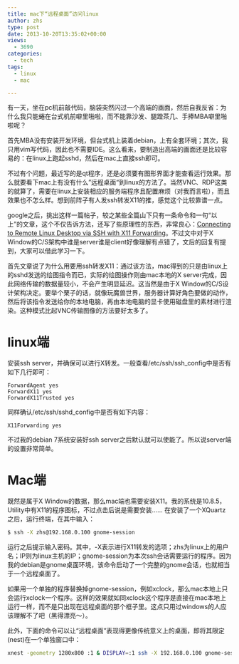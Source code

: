```yaml
---
title: mac下“远程桌面”访问linux
author: zhs
type: post
date: 2013-10-20T13:35:02+00:00
views:
  - 3690
categories:
  - tech
tags:
  - linux
  - mac

---
```


有一天，坐在pc机前敲代码，脑袋突然闪过一个高端的画面，然后自我反省：为什么我只能蜷在台式机前噼里啪啦，而不能靠沙发、腿蹬茶几、手捧MBA噼里啪啦呢？

首先MBA没有安装开发环境，但台式机上装着debian，上有全套环境；其次，我只用vim写代码，因此也不需要IDE。这么看来，要制造出高端的画面还是比较容易的：在linux上跑起sshd，然后在mac上直接ssh即可。

不过有个问题，最近写的是qt程序，还是必须要有图形界面才能查看运行效果。那么就要看下mac上有没有什么”远程桌面“到linux的方法了。当然VNC、RDP这类的就算了，需要在linux上安装相应的服务端程序且配置麻烦（对我而言啦），而且效果也不怎么样。想到前阵子有人发ssh转发X11的推，感觉这个比较靠谱一点。

google之后，挑出这样一篇帖子，较之某些全篇山下只有一条命令和一句“以上”的文章，这个不仅告诉方法，还写了些原理性的东西，非常良心：[Connecting to Remote Linux Desktop via SSH with X11 Forwarding][1]。不过文中对于X Window的C/S架构中谁是server谁是client好像理解有点错了，文后的回复有提到，大家可以借此学习一下。

首先文章说了为什么用要用ssh转发X11：通过该方法，mac得到的只是由linux上的sshd发送的绘图指令而已，实际的绘图操作则由mac本地的X server完成，因此网络传输的数据量较小，不会产生明显延迟。这当然是由于X Window的C/S设计架构决定。要举个栗子的话，就像玩魔兽世界，服务器计算好角色要做的动作，然后将该指令发送给你的本地电脑，再由本地电脑的显卡使用磁盘里的素材进行渲染。这种模式比起VNC传输图像的方法要好太多了。

# linux端

安装ssh server，并确保可以进行X转发。一般查看/etc/ssh/ssh_config中是否有如下几行即可：

```
ForwardAgent yes
ForwardX11 yes
ForwardX11Trusted yes
```

同样确认/etc/ssh/sshd_config中是否有如下内容：

```
X11Forwarding yes
```

不过我的debian 7系统安装好ssh server之后默认就可以使能了。所以说server端的设置非常简单。

# Mac端

既然是属于X Window的数据，那么mac端也需要安装X11。我的系统是10.8.5，Utility中有X11的程序图标，不过点击后说是需要安装&#8230;&#8230; 在安装了一个XQuartz之后，运行终端，在其中输入：

```sh
$ ssh -X zhs@192.168.0.100 gnome-session
```

运行之后提示输入密码。其中，-X表示进行X11转发的选项；zhs为linux上的用户名；IP则为linux主机的IP；gnome-session为本次ssh会话需要运行的程序。因为我的debian是gnome桌面环境，该命令启动了一个完整的gnome会话，也就相当于一个远程桌面了。

如果用一个单独的程序替换掉gnome-session，例如xclock，那么mac本地上只会运行xclock一个程序。这样的效果就如同xclock这个程序是直接在mac本地上运行一样，而不是只出现在远程桌面的那个框子里。这点只用过windows的人应该理解不了吧（黑得漂亮～）。

此外，下面的命令可以让“远程桌面”表现得更像传统意义上的桌面，即将其限定(nest)在一个单独窗口中：

```sh
xnest -geometry 1280x800 :1 & DISPLAY=:1 ssh -X 192.168.0.100 gnome-session
```

[1]: http://forrestbao.blogspot.jp/2008/01/connecting-your-remote-linux-desktop.html
